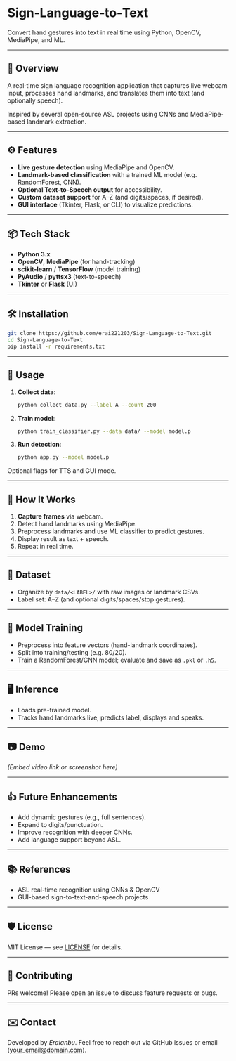 # Sign‑Language‑to‑Text

Convert hand gestures into text in real time using Python, OpenCV, MediaPipe, and ML.

---

## 🚀 Overview

A real‑time sign language recognition application that captures live webcam input, processes hand landmarks, and translates them into text (and optionally speech).

Inspired by several open-source ASL projects using CNNs and MediaPipe-based landmark extraction.

---

## ⚙️ Features

- **Live gesture detection** using MediaPipe and OpenCV.
- **Landmark-based classification** with a trained ML model (e.g. RandomForest, CNN).
- **Optional Text‑to‑Speech output** for accessibility.
- **Custom dataset support** for A–Z (and digits/spaces, if desired).
- **GUI interface** (Tkinter, Flask, or CLI) to visualize predictions.

---

## 📦 Tech Stack

- **Python 3.x**
- **OpenCV**, **MediaPipe** (for hand-tracking)
- **scikit-learn** / **TensorFlow** (model training)
- **PyAudio** / **pyttsx3** (text-to-speech)
- **Tkinter** or **Flask** (UI)

---

## 🛠️ Installation

```bash
git clone https://github.com/erai221203/Sign-Language-to-Text.git
cd Sign-Language-to-Text
pip install -r requirements.txt
```

---

## 🎯 Usage

1. **Collect data**:
   ```bash
   python collect_data.py --label A --count 200
   ```

2. **Train model**:
   ```bash
   python train_classifier.py --data data/ --model model.p
   ```

3. **Run detection**:
   ```bash
   python app.py --model model.p
   ```

Optional flags for TTS and GUI mode.

---

## 🧠 How It Works

1. **Capture frames** via webcam.
2. Detect hand landmarks using MediaPipe.
3. Preprocess landmarks and use ML classifier to predict gestures.
4. Display result as text + speech.
5. Repeat in real time.

---

## 📁 Dataset

- Organize by `data/<LABEL>/` with raw images or landmark CSVs.
- Label set: A–Z (and optional digits/spaces/stop gestures).

---

## 📝 Model Training

- Preprocess into feature vectors (hand-landmark coordinates).
- Split into training/testing (e.g. 80/20).
- Train a RandomForest/CNN model; evaluate and save as `.pkl` or `.h5`.

---

## 🖥️ Inference

- Loads pre-trained model.
- Tracks hand landmarks live, predicts label, displays and speaks.

---

## 📷 Demo

*(Embed video link or screenshot here)*

---

## 👍 Future Enhancements

- Add dynamic gestures (e.g., full sentences).
- Expand to digits/punctuation.
- Improve recognition with deeper CNNs.
- Add language support beyond ASL.

---

## 📚 References

- ASL real-time recognition using CNNs & OpenCV  
- GUI-based sign-to-text-and-speech projects

---

## 🛡️ License

MIT License — see [LICENSE](LICENSE) for details.

---

## 🙋 Contributing

PRs welcome! Please open an issue to discuss feature requests or bugs.

---

## ✉️ Contact

Developed by *Eraianbu*. Feel free to reach out via GitHub issues or email (your_email@domain.com).
